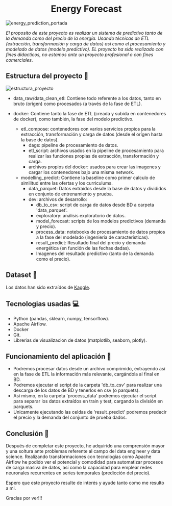 <h1 align='center'>Energy Forecast</h1>

![energy_prediction_portada](https://github.com/jarodriguezf/Energy_Forecast/assets/112967594/bc13277f-53d9-4995-abaa-db44a37dce7f)

*El proposito de este proyecto es realizar un sistema de predictivo tanto de la demanda como del precio de la energía. Usando técnicas de ETL (extracción, transformación y carga de datos) así como el procesamiento y modelado de datos (modelo predictivo). EL proyecto ha sido realizado con fines didacticos, no estamos ante un proyecto profesional o con fines comerciales*.

##  Estructura del proyecto  📁
![estructura_proyecto](https://github.com/jarodriguezf/Energy_Forecast/assets/112967594/33ba9171-a2cd-4288-8f28-c802c0ff7f7a)

- data_raw/data_clean_etl: Contiene todo referente a los datos, tanto en bruto (orígen) como procesados (a través de la fase de ETL).
    
- docker: Contiene tanto la fase de ETL (creada y subida en contenedores de docker), como también, la fase del modelo predictivo.
    - etl_compose: contenedores con varios servícios propios para la extracción, transformación y carga de datos (desde el orígen hasta la base de datos).
      - dags: pipeline de procesamiento de datos.
      - etl_script: archivos usados en la pipeline de procesamiento para realizar las funciones propias de extracción, transformación y carga.
      - archivos propios del docker: usados para crear las imagenes y cargar los contenedores bajo una misma network.
    - modelling_predict: Contiene la baseline como primer calculo de similitud entre las ofertas y los curriculums.
      - data_parquet: Datos extraídos desde la base de datos y divididos en conjunto de entrenamiento y prueba.
      - dev: archivos de desarrollo:
        - db_to_csv: script de carga de datos desde BD a carpeta 'data_parquet'.
        - exploratory: análisis exploratorio de datos.
        - model_forecast: scripts de los modelos predictivos (demanda y precio).
        - process_data: notebooks de procesamiento de datos propios a la fase del modelado (ingeniería de características).
        - result_predict: Resultado final del precio y demanda energética (en función de las fechas dadas).
        - Imagenes del resultado predictivo (tanto de la demanda como el precio).

## Dataset 📄

Los datos han sido extraídos de [Kaggle](https://www.kaggle.com/datasets/nicholasjhana/energy-consumption-generation-prices-and-weather).

## Tecnologias usadas 💻

- Python (pandas, sklearn, numpy, tensorflow).
- Apache Airflow.
- Docker
- Git.
- Librerias de visualizacion de datos (matplotlib, seaborn, plotly).

## Funcionamiento del aplicación 🚀

- Podremos procesar datos desde un archivo comprimido, extrayendo así en la fase de ETL la información más relevante, cargándola al final en BD.
- Podremos ejecutar el script de la carpeta 'db_to_csv' para realizar una descarga de los datos de BD y tenerlos en csv (o parquets).
- Así mismo, en la carpeta 'process_data' podremos ejecutar el script para separar los datos extraídos en train y test, cargando la división en parquets.
- Unicamente ejecutando las celdas de 'result_predict' podremos predecir el precio y la demanda del conjunto de prueba dados.

## Conclusión 🎉

Después de completar este proyecto, he adquirido una comprensión mayor y una soltura ante problemas referente al campo del data engineer y data science. Realizando transformaciones con tecnologías como Apache Airflow he podido ver el potencial y comodidad para automatizar procesos de carga masiva de datos, así como la capacidad para emplear redes neuronales recurrentes en series temporales (predicción del precio). 

Espero que este proyecto resulte de interés y ayude tanto como me resulto a mi.

Gracias por ver!!!
